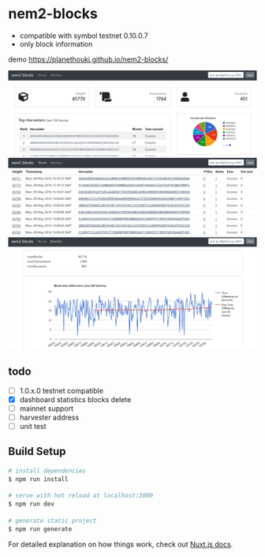 # nem2-blocks

- compatible with symbol testnet 0.10.0.7
- only block information

demo https://planethouki.github.io/nem2-blocks/

![dashboard screenshot](cap1.png)
![block table screenshot](cap2.png)
![statistics chart screenshot](cap3.png)

## todo

- [ ] 1.0.x.0 testnet compatible
- [x] dashboard statistics blocks delete
- [ ] mainnet support
- [ ] harvester address
- [ ] unit test

## Build Setup

``` bash
# install dependencies
$ npm run install

# serve with hot reload at localhost:3000
$ npm run dev

# generate static project
$ npm run generate
```

For detailed explanation on how things work, check out [Nuxt.js docs](https://nuxtjs.org).
